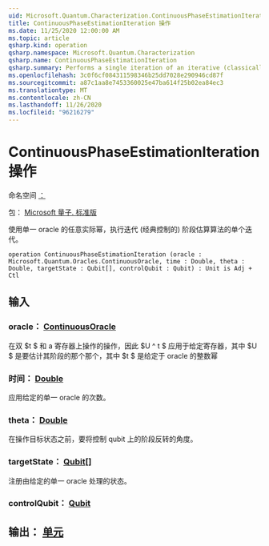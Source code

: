 ```yaml
---
uid: Microsoft.Quantum.Characterization.ContinuousPhaseEstimationIteration
title: ContinuousPhaseEstimationIteration 操作
ms.date: 11/25/2020 12:00:00 AM
ms.topic: article
qsharp.kind: operation
qsharp.namespace: Microsoft.Quantum.Characterization
qsharp.name: ContinuousPhaseEstimationIteration
qsharp.summary: Performs a single iteration of an iterative (classically-controlled) phase estimation algorithm using arbitrary real powers of a unitary oracle.
ms.openlocfilehash: 3c0f6cf084311598346b25dd7028e290946cd87f
ms.sourcegitcommit: a87c1aa8e7453360025e47ba614f25b02ea84ec3
ms.translationtype: MT
ms.contentlocale: zh-CN
ms.lasthandoff: 11/26/2020
ms.locfileid: "96216279"
---
```

# <a name="continuousphaseestimationiteration-operation"></a>ContinuousPhaseEstimationIteration 操作

命名空间 [：](xref:Microsoft.Quantum.Characterization)

包： [Microsoft 量子. 标准版](https://nuget.org/packages/Microsoft.Quantum.Standard)


使用单一 oracle 的任意实际幂，执行迭代 (经典控制的) 阶段估算算法的单个迭代。

```qsharp
operation ContinuousPhaseEstimationIteration (oracle : Microsoft.Quantum.Oracles.ContinuousOracle, time : Double, theta : Double, targetState : Qubit[], controlQubit : Qubit) : Unit is Adj + Ctl
```


## <a name="input"></a>输入

### <a name="oracle--continuousoracle"></a>oracle： [ContinuousOracle](xref:Microsoft.Quantum.Oracles.ContinuousOracle)

在双 $t $ 和 a 寄存器上操作的操作，因此 $U ^ t $ 应用于给定寄存器，其中 $U $ 是要估计其阶段的那个那个，其中 $t $ 是给定于 oracle 的整数幂


### <a name="time--double"></a>时间： [Double](xref:microsoft.quantum.lang-ref.double)

应用给定的单一 oracle 的次数。


### <a name="theta--double"></a>theta： [Double](xref:microsoft.quantum.lang-ref.double)

在操作目标状态之前，要将控制 qubit 上的阶段反转的角度。


### <a name="targetstate--qubit"></a>targetState： [Qubit](xref:microsoft.quantum.lang-ref.qubit)[]

注册由给定的单一 oracle 处理的状态。


### <a name="controlqubit--qubit"></a>controlQubit： [Qubit](xref:microsoft.quantum.lang-ref.qubit)





## <a name="output--unit"></a>输出： [单元](xref:microsoft.quantum.lang-ref.unit)

